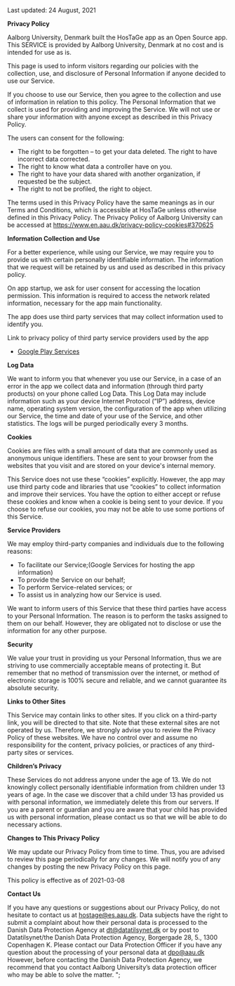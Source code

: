 Last updated: 24 August, 2021

  **Privacy Policy**

Aalborg University, Denmark built the HosTaGe app as an Open Source app. This SERVICE is provided by Aalborg University, Denmark at no cost and is intended for use as is.

This page is used to inform visitors regarding our policies with the collection, use, and disclosure of Personal Information if anyone decided to use our Service.

If you choose to use our Service, then you agree to the collection and use of information in relation to this policy. The Personal Information that we collect is used for providing and improving the Service. We will not use or share your information with anyone except as described in this Privacy Policy.

The users can consent for the following:

*   The right to be forgotten – to get your data deleted. The right to have incorrect data corrected.
*   The right to know what data a controller have on you.
*   The right to have your data shared with another organization, if requested be the subject.
*   The right to not be profiled, the right to object.

The terms used in this Privacy Policy have the same meanings as in our Terms and Conditions, which is accessible at HosTaGe unless otherwise defined in this Privacy Policy. The Privacy Policy of Aalborg University can be accessed at https://www.en.aau.dk/privacy-policy-cookies#370625

**Information Collection and Use**

For a better experience, while using our Service, we may require you to provide us with certain personally identifiable information. The information that we request will be retained by us and used as described in this privacy policy.

On app startup, we ask for user consent for accessing the location permission. This information is required to access the network related information, necessary for the app main functionality.

The app does use third party services that may collect information used to identify you.

Link to privacy policy of third party service providers used by the app

*   [Google Play Services](https://policies.google.com/privacy)

**Log Data**

We want to inform you that whenever you use our Service, in a case of an error in the app we collect data and information (through third party products) on your phone called Log Data. This Log Data may include information such as your device Internet Protocol (“IP”) address, device name, operating system version, the configuration of the app when utilizing our Service, the time and date of your use of the Service, and other statistics. The logs will be purged periodically every 3 months.

**Cookies**

Cookies are files with a small amount of data that are commonly used as anonymous unique identifiers. These are sent to your browser from the websites that you visit and are stored on your device's internal memory.

This Service does not use these “cookies” explicitly. However, the app may use third party code and libraries that use “cookies” to collect information and improve their services. You have the option to either accept or refuse these cookies and know when a cookie is being sent to your device. If you choose to refuse our cookies, you may not be able to use some portions of this Service.

**Service Providers**

We may employ third-party companies and individuals due to the following reasons:

*   To facilitate our Service;(Google Services for hosting the app information)
*   To provide the Service on our behalf;
*   To perform Service-related services; or
*   To assist us in analyzing how our Service is used.

We want to inform users of this Service that these third parties have access to your Personal Information. The reason is to perform the tasks assigned to them on our behalf. However, they are obligated not to disclose or use the information for any other purpose.

**Security**

We value your trust in providing us your Personal Information, thus we are striving to use commercially acceptable means of protecting it. But remember that no method of transmission over the internet, or method of electronic storage is 100% secure and reliable, and we cannot guarantee its absolute security.

**Links to Other Sites**

This Service may contain links to other sites. If you click on a third-party link, you will be directed to that site. Note that these external sites are not operated by us. Therefore, we strongly advise you to review the Privacy Policy of these websites. We have no control over and assume no responsibility for the content, privacy policies, or practices of any third-party sites or services.

**Children’s Privacy**

These Services do not address anyone under the age of 13. We do not knowingly collect personally identifiable information from children under 13 years of age. In the case we discover that a child under 13 has provided us with personal information, we immediately delete this from our servers. If you are a parent or guardian and you are aware that your child has provided us with personal information, please contact us so that we will be able to do necessary actions.

**Changes to This Privacy Policy**

We may update our Privacy Policy from time to time. Thus, you are advised to review this page periodically for any changes. We will notify you of any changes by posting the new Privacy Policy on this page.

This policy is effective as of 2021-03-08

**Contact Us**

If you have any questions or suggestions about our Privacy Policy, do not hesitate to contact us at hostage@es.aau.dk. Data subjects have the right to submit a complaint about how their personal data is processed to the Danish Data Protection Agency at dt@datatilsynet.dk or by post to Datatilsynet/the Danish Data Protection Agency, Borgergade 28, 5., 1300 Copenhagen K. Please contact our Data Protection Officer if you have any question about the processing of your personal data at dpo@aau.dk However, before contacting the Danish Data Protection Agency, we recommend that you contact Aalborg University’s data protection officer who may be able to solve the matter. ";
